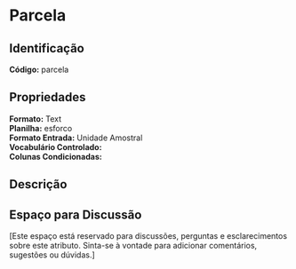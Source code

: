# Parcela

## Identificação
**Código:** parcela

## Propriedades
**Formato:** Text  
**Planilha:** esforco  
**Formato Entrada:** Unidade Amostral  
**Vocabulário Controlado:**   
**Colunas Condicionadas:**   

## Descrição


## Espaço para Discussão
[Este espaço está reservado para discussões, perguntas e esclarecimentos sobre este atributo. Sinta-se à vontade para adicionar comentários, sugestões ou dúvidas.]
